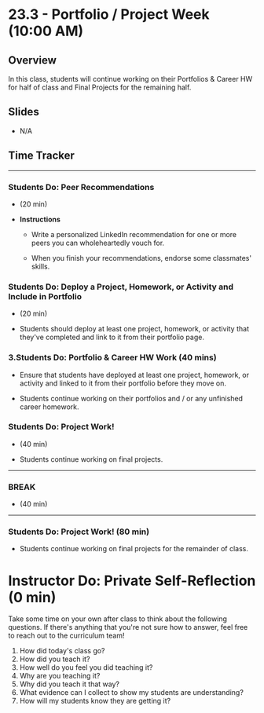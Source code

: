 # 23.3 - Portfolio / Project Week (10:00 AM)

## Overview

In this class, students will continue working on their Portfolios & Career HW for half of class and Final Projects for the remaining half.

## Slides

* N/A

## Time Tracker

- - -

### Students Do: Peer Recommendations

 - (20 min)

* **Instructions**

  * Write a personalized LinkedIn recommendation for one or more peers you can wholeheartedly vouch for.

  * When you finish your recommendations, endorse some classmates' skills.

### Students Do: Deploy a Project, Homework, or Activity and Include in Portfolio

 - (20 min)

* Students should deploy at least one project, homework, or activity that they've completed and link to it from their portfolio page.

### 3.Students Do:  Portfolio & Career HW Work (40 mins)

* Ensure that students have deployed at least one project, homework, or activity and linked to it from their portfolio before they move on.

* Students continue working on their portfolios and / or any unfinished career homework.

### Students Do: Project Work!

 - (40 min)

* Students continue working on final projects.

- - -

### BREAK

 - (40 min)

- - -

### Students Do: Project Work! (80 min)

* Students continue working on final projects for the remainder of class.

# Instructor Do: Private Self-Reflection (0 min)

Take some time on your own after class to think about the following questions. If there's anything that you're not sure how to answer, feel free to reach out to the curriculum team!

1. How did today's class go?
2. How did you teach it?
3. How well do you feel you did teaching it?
4. Why are you teaching it?
5. Why did you teach it that way?
6. What evidence can I collect to show my students are understanding?
7. How will my students know they are getting it?

